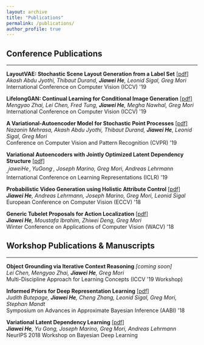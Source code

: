 ```yaml
---
layout: archive
title: "Publications"
permalink: /publications/
author_profile: true
---
```

## Conference Publications
___

**LayoutVAE: Stochastic Scene Layout Generation from a Label Set** [[pdf]](https://arxiv.org/pdf/1907.10719.pdf)   
*Akash Abdu Jyothi, Thibaut Durand, __Jiawei He__,  Leonid Sigal, Greg Mori*   
International Conference on Computer Vision (ICCV) '19 


**LifelongGAN: Continual Learning for Conditional Image Generation** [[pdf]](https://arxiv.org/pdf/1907.10107)  
*Mengyao Zhai, Lei Chen, Fred Tung, __Jiawei He__,  Megha Nawhal, Greg Mori*  
International Conference on Computer Vision (ICCV) '19 


**A Variational-Autoencoder Model for Stochastic Point Processes** [[pdf]](http://openaccess.thecvf.com/content_CVPR_2019/papers/Mehrasa_A_Variational_Auto-Encoder_Model_for_Stochastic_Point_Processes_CVPR_2019_paper.pdf)   
*Nazanin Mehrasa, Akash Abdu Jyothi, Thibaut Durand, __Jiawei He__,  Leonid Sigal, Greg Mori*  
Conference on Computer Vision and Pattern Recognition (CVPR) '19 


**Variational Autoencoders with Jointly Optimized Latent Dependency Structure** [[pdf]](../files/papers/2019/variational_latent_dependency_learning/iclr_2019_paper.pdf)  
*$__Jiawei He__^{.}, Yu Gong^{.}$, Joseph Marino, Greg Mori, Andreas Lehrmann*  
International Conference on Learning Representations (ICLR) '19 


**Probabilistic Video Generation using Holistic Attribute Control** [[pdf]](http://openaccess.thecvf.com/content_ECCV_2018/papers/Jiawei_He_Probabilistic_Video_Generation_ECCV_2018_paper.pdf)     
*__Jiawei He__, Andreas Lehrmann, Joseph Marino, Greg Mori, Leonid Sigal*  
European Conference on Computer Vision (ECCV) '18  


**Generic Tubelet Proposals for Action Localization** [[pdf]](https://arxiv.org/pdf/1705.10861)  
*__Jiawei He__, Moustafa Ibrahim, Zhiwei Deng, Greg Mori*   
Winter Conference on Applications of Computer Vision (WACV) '18


## Workshop Publications & Manuscripts
___

**Object Grounding via Iterative Context Reasoning** *[coming soon]*   
*Lei Chen, Mengyao Zhai, __Jiawei He__, Greg Mori*  
Multi-Discipline Approach for Learning Concepts (ICCV '19 Workshop)


**Informed Priors for Deep Representation Learning** [[pdf]](http://approximateinference.org/2018/accepted/ButepageEtAl2018.pdf)  
*Judith Butepage, __Jiawei He__, Cheng Zhang, Leonid Sigal, Greg Mori, Stephan Mandt*   
Symposium on Advances in Approximate Bayesian Inference (AABI) '18 



**Variational Latent Dependency Learning** [[pdf]](../files/papers/2019/variational_latent_dependency_learning/variational_latent_dependency_learning_workshop.pdf)   
*__Jiawei He__, Yu Gong, Joseph Marino, Greg Mori, Andreas Lehrmann*  
NeurIPS 2018 Workshop on Bayesian Deep Learning  


